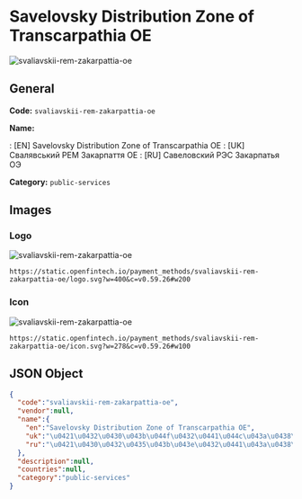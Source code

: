 
# Savelovsky Distribution Zone of Transcarpathia OE 
![svaliavskii-rem-zakarpattia-oe](https://static.openfintech.io/payment_methods/svaliavskii-rem-zakarpattia-oe/logo.svg?w=400&c=v0.59.26#w200)  

## General 
**Code:** `svaliavskii-rem-zakarpattia-oe` 
 
**Name:** 
 
:	[EN] Savelovsky Distribution Zone of Transcarpathia OE 
:	[UK] Свалявський РЕМ Закарпаття ОЕ 
:	[RU] Савеловский РЭС Закарпатья ОЭ 
 
**Category:** `public-services` 
 

## Images 

### Logo 
![svaliavskii-rem-zakarpattia-oe](https://static.openfintech.io/payment_methods/svaliavskii-rem-zakarpattia-oe/logo.svg?w=400&c=v0.59.26#w200)  

```
https://static.openfintech.io/payment_methods/svaliavskii-rem-zakarpattia-oe/logo.svg?w=400&c=v0.59.26#w200
```  

### Icon 
![svaliavskii-rem-zakarpattia-oe](https://static.openfintech.io/payment_methods/svaliavskii-rem-zakarpattia-oe/icon.svg?w=278&c=v0.59.26#w100)  

```
https://static.openfintech.io/payment_methods/svaliavskii-rem-zakarpattia-oe/icon.svg?w=278&c=v0.59.26#w100
```  

## JSON Object 

```json
{
  "code":"svaliavskii-rem-zakarpattia-oe",
  "vendor":null,
  "name":{
    "en":"Savelovsky Distribution Zone of Transcarpathia OE",
    "uk":"\u0421\u0432\u0430\u043b\u044f\u0432\u0441\u044c\u043a\u0438\u0439 \u0420\u0415\u041c \u0417\u0430\u043a\u0430\u0440\u043f\u0430\u0442\u0442\u044f \u041e\u0415",
    "ru":"\u0421\u0430\u0432\u0435\u043b\u043e\u0432\u0441\u043a\u0438\u0439 \u0420\u042d\u0421 \u0417\u0430\u043a\u0430\u0440\u043f\u0430\u0442\u044c\u044f \u041e\u042d"
  },
  "description":null,
  "countries":null,
  "category":"public-services"
}
```  
